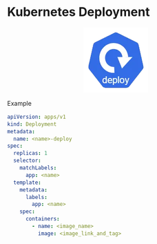 # Kubernetes Deployment

<p align="center">
  <img src="../images/kubernetes/res-deploy-logo.png" />
</p>

Example

```yaml
apiVersion: apps/v1
kind: Deployment
metadata:
  name: <name>-deploy
spec:
  replicas: 1
  selector:
    matchLabels:
      app: <name>
  template:
    metadata:
      labels:
        app: <name>
    spec:
      containers:
        - name: <image_name>
          image: <image_link_and_tag>
```